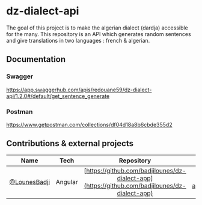 # dz-dialect-api

The goal of this project is to make the algerian dialect (dardja) accessible for the many. This
repository is an API which generates random sentences and give translations in two languages :
french & algerian.

## Documentation

### Swagger

https://app.swaggerhub.com/apis/redouane59/dz-dialect-api/1.2.0#/default/get_sentence_generate

### Postman

https://www.getpostman.com/collections/df04d18a8b6cbde355d2

## Contributions & external projects

| Name        | Tech           | Repository  | App Link  |
| ------------- |:-------------:| :-----:| :-----:|
| [@LounesBadji](https://twitter.com/LounesBadji) |  Angular     | [https://github.com/badjilounes/dz-dialect-app](https://github.com/badjilounes/dz-dialect-app)     | [dz-dialect-app.herokuapp.com](https://dz-dialect-app.herokuapp.com) |





